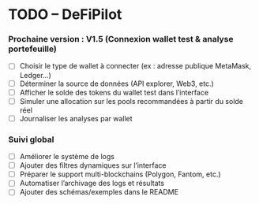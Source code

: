 # TODO – DeFiPilot

### Prochaine version : V1.5 (Connexion wallet test & analyse portefeuille)
- [ ] Choisir le type de wallet à connecter (ex : adresse publique MetaMask, Ledger…)
- [ ] Déterminer la source de données (API explorer, Web3, etc.)
- [ ] Afficher le solde des tokens du wallet test dans l’interface
- [ ] Simuler une allocation sur les pools recommandées à partir du solde réel
- [ ] Journaliser les analyses par wallet

### Suivi global
- [ ] Améliorer le système de logs
- [ ] Ajouter des filtres dynamiques sur l’interface
- [ ] Préparer le support multi-blockchains (Polygon, Fantom, etc.)
- [ ] Automatiser l’archivage des logs et résultats
- [ ] Ajouter des schémas/exemples dans le README
